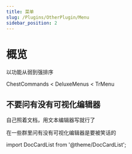 ```yaml
---
title: 菜单
slug: /Plugins/OtherPlugin/Menu
sidebar_position: 2
---
```


# 概览

以功能从弱到强排序

ChestCommands < DeluxeMenus < TrMenu

## 不要问有没有可视化编辑器

自己照着文档，用文本编辑器写就行了

在一些群里问有没有可视化编辑器是要被笑话的

import DocCardList from '@theme/DocCardList';

<DocCardList />
